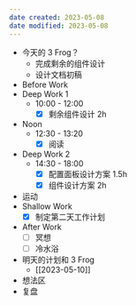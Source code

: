 ```yaml
---
date created: 2023-05-08 
date modified: 2023-05-08
---
```

- 今天的 3 Frog？
	- 完成剩余的组件设计
	- 设计文档初稿
- Before Work
- Deep Work 1
	- 10:00 - 12:00
		- [x] 剩余组件设计 2h
- Noon
	- 12:30 - 13:20
		- [x] 阅读
- Deep Work 2
	- 14:30 - 18:00
		- [x] 配置面板设计方案 1.5h
		- [x] 组件设计方案 2h
- 运动
- Shallow Work
	- [x] 制定第二天工作计划
- After Work
	- [ ] 冥想
	- [ ] 冷水浴
- 明天的计划和 3 Frog
	- [[2023-05-10]]
- 想法区
- 复盘
